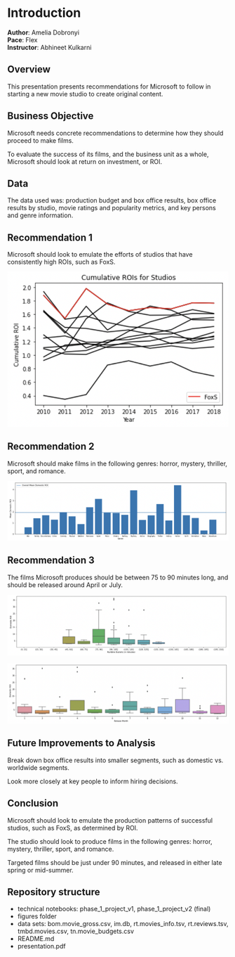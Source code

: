 # Introduction

**Author**: Amelia Dobronyi  
**Pace**: Flex  
**Instructor**: Abhineet Kulkarni  

## Overview

This presentation presents recommendations for Microsoft to follow in starting a new movie studio to create original content.

## Business Objective

Microsoft needs concrete recommendations to determine how they should proceed to make films.

To evaluate the success of its films, and the business unit as a whole, Microsoft should look at return on investment, or ROI.

## Data

The data used was: production budget and box office results, box office results by studio, movie ratings and popularity metrics, and key persons and genre information.

## Recommendation 1

Microsoft should look to emulate the efforts of studios that have consistently high ROIs, such as FoxS.

![fig1](./figures/fig4.png)

## Recommendation 2

Microsoft should make films in the following genres: horror, mystery, thriller, sport, and romance.

![fig2](./figures/fig5.png)

## Recommendation 3

The films Microsoft produces should be between 75 to 90 minutes long, and should be released around April or July.

![fig3](./figures/fig6.png)

![fig3](./figures/fig7.png)

## Future Improvements to Analysis

Break down box office results into smaller segments, such as domestic vs. worldwide segments.

Look more closely at key people to inform hiring decisions.

## Conclusion 

Microsoft should look to emulate the production patterns of successful studios, such as FoxS, as determined by ROI.

The studio should look to produce films in the following genres: horror, mystery, thriller, sport, and romance.

Targeted films should be just under 90 minutes, and released in either late spring or mid-summer.

## Repository structure

- technical notebooks: phase_1_project_v1, phase_1_project_v2 (final)
- figures folder
- data sets: bom.movie_gross.csv, im.db, rt.movies_info.tsv, rt.reviews.tsv, tmbd.movies.csv, tn.movie_budgets.csv
- README.md
- presentation.pdf
